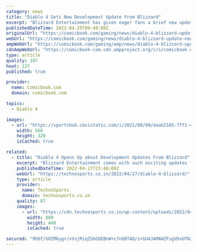 ```yaml
---
category: news
title: "Diablo 4 Gets New Development Update From Blizzard"
excerpt: "Blizzard Entertainment has given eager fans a brief new update on the current development of Diablo 4. Despite being announced all the way back in 2019, news on the latest game in the Diablo franchise ..."
publishedDateTime: 2022-04-25T09:48:00Z
originalUrl: "https://comicbook.com/gaming/news/diablo-4-blizzard-update-new/"
webUrl: "https://comicbook.com/gaming/news/diablo-4-blizzard-update-new/"
ampWebUrl: "https://comicbook.com/gaming/amp/news/diablo-4-blizzard-update-new/"
cdnAmpWebUrl: "https://comicbook-com.cdn.ampproject.org/c/s/comicbook.com/gaming/amp/news/diablo-4-blizzard-update-new/"
type: article
quality: 107
heat: 127
published: true

provider:
  name: Comicbook.com
  domain: comicbook.com

topics:
  - Diablo 4

images:
  - url: "https://sportshub.cbsistatic.com/i/2021/08/09/daab2105-7ff1-4b82-8514-9a1a2e860ff3/community-day-hed-1267359.jpg?width=568&height=320"
    width: 568
    height: 320
    isCached: true

related:
  - title: "Diablo 4 Opens Up about Development Updates From Blizzard"
    excerpt: "Blizzard Entertainment comes with such exciting updates for the fans of Diablo 4 based on the current status of the new update on the current development of Diablo 4. After the announcement all way ..."
    publishedDateTime: 2022-04-27T23:48:00Z
    webUrl: "https://technosports.co.in/2022/04/27/diablo-4-blizzard/"
    type: article
    provider:
      name: TechnoSports
      domain: technosports.co.in
    quality: 87
    images:
      - url: "https://cdn.technosports.co.in/wp-content/uploads/2022/04/d4.png"
        width: 880
        height: 440
        isCached: true

secured: "9hOf/GOZMkyg+/vVsjMiqZSbGUEBnW+c7nbBTAQ/z+GU4JAMAWZFsgVDxUfN2khYHQGK1nuOKAwZZytJYT0tKYFGHSuVmkDu5HixdEfht8Bqw8T/+eL6MN5z4oySqaZYdlH8Xw/R4fqp+tNg7ZcQwU1tSPgn2mS4amLZkib8x/D55cI5cOrgIa1NOur840/pcV3ZDIEOAtBJNJxFKD8KgibERMQss+lcwk5w4rM6LRnL0e83xH1HfjyfaH+RZ2qqRJ02qT75/Anl1t4dkW9e97HcvZb1ng7LDbUASm9oDVh/2ia7N9xXSzt9+p6j6vTUbTnKmFYHnaLeirsx5uz0hDshQiz9+F0xZBhzx80D4Gw=;cCnvEFq9fGQBAekT6HTq+w=="
---
```



